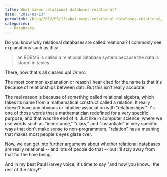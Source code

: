 ```yaml
---
title: What makes relational databases relational?
date: "2012-03-13"
permalink: /blog/2012/03/13/what-makes-relational-databases-relational/
categories:
  - Databases
---
```

Do you know why relational databases are called relational? I commonly see explanations such as this:

> an RDBMS is called a relational database system because the data is stored in tables.

There, now that's all cleared up! Or not.

The most common explanation or reason I hear cited for the name is that it's because of relationships between data. But this isn't really accurate.

The real reason is because of something called relational algebra, which takes its name from a mathematical construct called a relation. It really doesn't have any obvious or intuitive association with "relationships." It's one of those words that a mathematician redefined for a very specific purpose, and that was the end of it. Just like in computer science, where we use words such as "inheritance," "class," and "instantiate" in very specific ways that don't make sense to non-programmers, "relation" has a meaning that makes most people's eyes glaze over.

Now, we can get into further arguments about whether relational databases are really relational -- and lots of people do that -- but I'll stay away from that for the time being.

And in my best Paul Harvey voice, it's time to say "and now you know&#8230; the rest of the story!"
